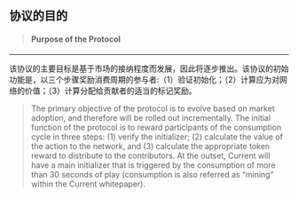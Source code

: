 ## 协议的目的

> #### Purpose of the Protocol

---

该协议的主要目标是基于市场的接纳程度而发展，因此将逐步推出。该协议的初始功能是，以三个步骤奖励消费周期的参与者:（1）验证初始化；（2）计算应为对网络的价值；（3）计算分配给贡献者的适当的标记奖励。

> The primary objective of the protocol is to evolve based on market adoption, and therefore will be rolled out incrementally. The initial function of the protocol is to reward participants of the consumption cycle in three steps: \(1\) verify the initializer; \(2\) calculate the value of the action to the network, and \(3\) calculate the appropriate token reward to distribute to the contributors. At the outset, Current will have a main initializer that is triggered by the consumption of more than 30 seconds of play \(consumption is also referred as “mining” within the Current whitepaper\).



